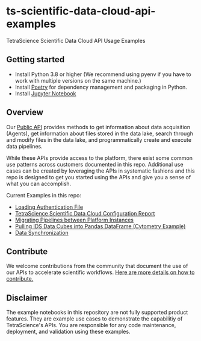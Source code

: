 # ts-scientific-data-cloud-api-examples
TetraScience Scientific Data Cloud API Usage Examples

## Getting started

* Install Python 3.8 or higher (We recommend using pyenv if you have to work with multiple versions on the same machine.)
* Install [Poetry](https://python-poetry.org/docs/) for dependency management and packaging in Python.
* Install [Jupyter Notebook](https://jupyter.org/install)

## Overview

Our [Public API](https://developers.tetrascience.com/reference/introduction-1) provides methods to get information about data acquisition (Agents), get information about files stored in the data lake, search through and modify files in the data lake, and programmatically create and execute data pipelines.

While these APIs provide access to the platform, there exist some common use patterns across customers documented in this repo. Additional use cases can be created by leveraging the APIs in systematic fashions and this repo is designed to get you started using the APIs and give you a sense of what you can accomplish.

Current Examples in this repo:

* [Loading Authentication File](https://github.com/tetrascience/ts-scientific-data-cloud-api-examples/blob/main/examples/Loading%20Authentication%20File.ipynb)
* [TetraScience Scientific Data Cloud Configuration Report](https://github.com/tetrascience/ts-scientific-data-cloud-api-examples/blob/main/examples/TetraScience%20Scientific%20Data%20Cloud%20Configuration%20Report.ipynb)
* [Migrating Pipelines between Platform Instances](https://github.com/tetrascience/ts-scientific-data-cloud-api-examples/blob/main/examples/Migrating%20Pipelines%20between%20Platform%20Instances.ipynb)
* [Pulling IDS Data Cubes into Pandas DataFrame (Cytometry Example)](https://github.com/tetrascience/ts-scientific-data-cloud-api-examples/blob/main/examples/Pulling%20IDS%20Data%20Cubes%20into%20Pandas%20DataFrame%20(Cytometry%20Example).ipynb)
* [Data Synchronization](https://github.com/tetrascience/ts-scientific-data-cloud-api-examples/blob/main/examples/Data%20Synchronization.ipynb)

## Contribute

We welcome contributions from the community that document the use of our APIs to accelerate scientific workflows. [Here are more details on how to contribute.](https://github.com/tetrascience/ts-scientific-data-cloud-api-examples/Contributing.md)

## Disclaimer

The example notebooks in this repository are not fully supported product features. They are example use cases to demonstrate the capabilitiy of TetraScience's APIs. You are responsible for any code maintenance, deployment, and validation using these examples.
